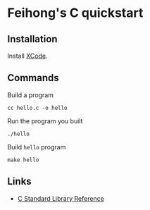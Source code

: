 # Feihong's C quickstart

## Installation

Install [XCode](https://apps.apple.com/us/app/xcode/id497799835?mt=12).

## Commands

Build a program

    cc hello.c -o hello

Run the program you built

    ./hello

Build `hello` program

    make hello

## Links

- [C Standard Library Reference](https://www.tutorialspoint.com/c_standard_library/)
